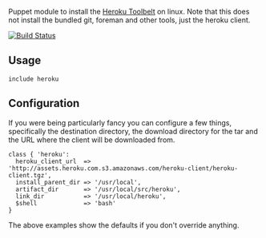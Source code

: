 Puppet module to install the [Heroku Toolbelt](https://toolbelt.heroku.com) on linux. Note that this does not install the bundled git, foreman and other tools, just the heroku client.

[![Build
Status](https://secure.travis-ci.org/garethr/garethr-heroku.png)](http://travis-ci.org/garethr/garethr-heroku)

Usage
-----

```
include heroku
```

Configuration
-------------

If you were being particularly fancy you can configure a few things, specifically the destination directory, the download directory for the tar and the URL where the client will be downloaded from.

```
class { 'heroku':
  heroku_client_url  => 'http://assets.heroku.com.s3.amazonaws.com/heroku-client/heroku-client.tgz',
  install_parent_dir => '/usr/local',
  artifact_dir       => '/usr/local/src/heroku',
  link_dir           => '/usr/local/heroku',
  $shell             => 'bash'
}
```

The above examples show the defaults if you don't override anything.
